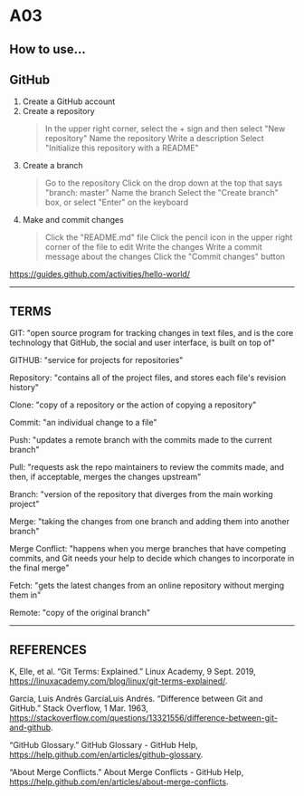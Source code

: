 # A03

How to use...
------
GitHub
------

1. Create a GitHub account
2. Create a repository
      > In the upper right corner, select the + sign and then select "New repository"
      > Name the repository
      > Write a description
      > Select "Initialize this repository with a README"
3. Create a branch
      > Go to the repository
      > Click on the drop down at the top that says "branch: master"
      > Name the branch
      > Select the "Create branch" box, or select "Enter" on the keyboard
4. Make and commit changes
      > Click the "README.md" file
      > Click the pencil icon in the upper right corner of the file to edit
      > Write the changes
      > Write a commit message about the changes
      > Click the "Commit changes" button

https://guides.github.com/activities/hello-world/

-----
TERMS
-----

GIT: "open source program for tracking changes in text files, and is the core technology that GitHub, the social and user interface, is built on top of"

GITHUB: "service for projects for repositories"

Repository: "contains all of the project files, and stores each file's revision history"

Clone: "copy of a repository or the action of copying a repository"

Commit: "an individual change to a file"

Push: "updates a remote branch with the commits made to the current branch"

Pull: "requests ask the repo maintainers to review the commits made, and then, if acceptable, merges the changes upstream"

Branch: "version of the repository that diverges from the main working project"

Merge: "taking the changes from one branch and adding them into another branch"

Merge Conflict: "happens when you merge branches that have competing commits, and Git needs your help to decide which changes to incorporate in the final merge"

Fetch: "gets the latest changes from an online repository without merging them in"

Remote: "copy of the original branch"

----------
REFERENCES
----------
K, Elle, et al. “Git Terms: Explained.” Linux Academy, 9 Sept. 2019, https://linuxacademy.com/blog/linux/git-terms-explained/. 

García, Luis Andrés GarcíaLuis Andrés. “Difference between Git and GitHub.” Stack Overflow, 1 Mar. 1963, https://stackoverflow.com/questions/13321556/difference-between-git-and-github.

“GitHub Glossary.” GitHub Glossary - GitHub Help, https://help.github.com/en/articles/github-glossary. 

“About Merge Conflicts.” About Merge Conflicts - GitHub Help, https://help.github.com/en/articles/about-merge-conflicts. 
